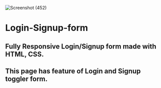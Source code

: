 ![Screenshot (452)](https://github.com/adityapandey1111/Login-Signup-form/assets/114282369/ee4234c1-383c-495d-8b79-e8c1764925fa)
# Login-Signup-form
## Fully Responsive Login/Signup form made with HTML, CSS.
## This page has feature of Login and Signup toggler form.
